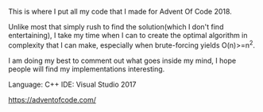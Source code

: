 This is where I put all my code that I made for Advent Of Code 2018.

Unlike most that simply rush to find the solution(which I don't find entertaining), I take my time when I can to create the optimal algorithm in complexity that I can make, especially when brute-forcing yields O(n)>=n<sup>2</sup>.

I am doing my best to comment out what goes inside my mind, I hope people will find my implementations interesting.

Language: C++
IDE: Visual Studio 2017 

https://adventofcode.com/